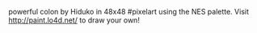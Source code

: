 powerful colon by Hiduko in 48x48 #pixelart using the NES palette. Visit http://paint.lo4d.net/ to draw your own! 